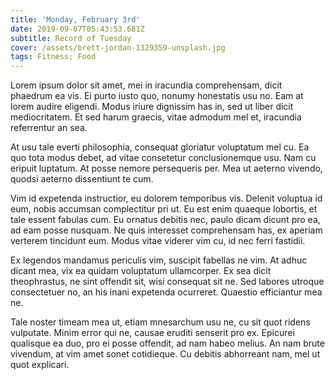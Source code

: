 ```yaml
---
title: 'Monday, February 3rd'
date: 2019-09-07T05:43:53.681Z
subtitle: Record of Tuesday
cover: /assets/brett-jordan-1329359-unsplash.jpg
tags: Fitness; Food
---
```

Lorem ipsum dolor sit amet, mei in iracundia comprehensam, dicit phaedrum ea vis. Ei purto iusto quo, nonumy honestatis usu no. Eam at lorem audire eligendi. Modus iriure dignissim has in, sed ut liber dicit mediocritatem. Et sed harum graecis, vitae admodum mel et, iracundia referrentur an sea.

At usu tale everti philosophia, consequat gloriatur voluptatum mel cu. Ea quo tota modus debet, ad vitae consetetur conclusionemque usu. Nam cu eripuit luptatum. At posse nemore persequeris per. Mea ut aeterno vivendo, quodsi aeterno dissentiunt te cum.

Vim id expetenda instructior, eu dolorem temporibus vis. Delenit voluptua id eum, nobis accumsan complectitur pri ut. Eu est enim quaeque lobortis, et tale essent fabulas cum. Eu ornatus debitis nec, paulo dicam dicunt pro ea, ad eam posse nusquam. Ne quis interesset comprehensam has, ex aperiam verterem tincidunt eum. Modus vitae viderer vim cu, id nec ferri fastidii.

Ex legendos mandamus periculis vim, suscipit fabellas ne vim. At adhuc dicant mea, vix ea quidam voluptatum ullamcorper. Ex sea dicit theophrastus, ne sint offendit sit, wisi consequat sit ne. Sed labores utroque consectetuer no, an his inani expetenda ocurreret. Quaestio efficiantur mea ne.

Tale noster timeam mea ut, etiam mnesarchum usu ne, cu sit quot ridens vulputate. Minim error qui ne, causae eruditi senserit pro ex. Epicurei qualisque ea duo, pro ei posse offendit, ad nam habeo melius. An nam brute vivendum, at vim amet sonet cotidieque. Cu debitis abhorreant nam, mel ut quot explicari.
